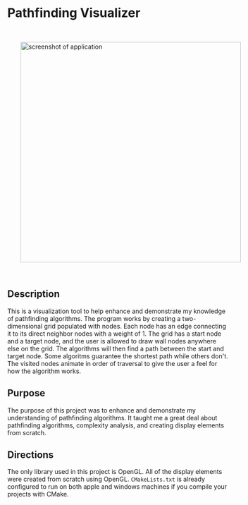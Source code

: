 # Pathfinding Visualizer

<img alt="screenshot of application" src="https://srodgers.w3.uvm.edu/cs120/pathfinding-images/sc2.png" style="width: 500px; margin: 30px;">

## Description
This is a visualization tool to help enhance and demonstrate my knowledge of pathfinding algorithms. The program works by creating a
two-dimensional grid populated with nodes. Each node has an edge connecting it to its
direct neighbor nodes with a weight of 1. The grid has a start node and a target node, and the user is allowed to draw
wall nodes anywhere else on the grid. The algorithms will then find a path between the start and 
target node. Some algoritms guarantee the shortest path while others don't. The visited nodes animate in order of traversal to give
the user a feel for how the algorithm works. 

## Purpose
The purpose of this project was to enhance and demonstrate my understanding of pathfinding algorithms. It taught me a great deal about
pathfinding algorithms, complexity analysis, and creating display elements from scratch.

## Directions
The only library used in this project is OpenGL. All of the display elements were created from scratch using OpenGL. `CMakeLists.txt`
is already configured to run on both apple and windows machines if you compile your projects with CMake.

